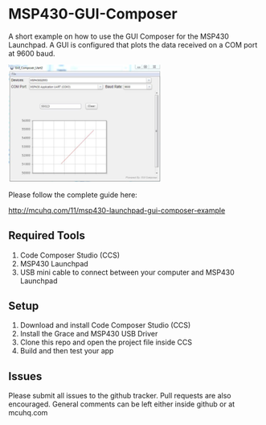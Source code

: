 # MSP430-GUI-Composer
A short example on how to use the GUI Composer for the MSP430 Launchpad. A GUI is configured that plots the data received on a COM port at 9600 baud. 

<img src="logo.jpg" width="60%" height="60%" />

Please follow the complete guide here: 

http://mcuhq.com/11/msp430-launchpad-gui-composer-example

## Required Tools

1. Code Composer Studio (CCS)
2. MSP430 Launchpad
3. USB mini cable to connect between your computer and MSP430 Launchpad

## Setup

1. Download and install Code Composer Studio (CCS)
2. Install the Grace and MSP430 USB Driver
3. Clone this repo and open the project file inside CCS
4. Build and then test your app

## Issues

Please submit all issues to the github tracker. Pull requests are also encouraged. General comments can be left either inside github or at mcuhq.com

